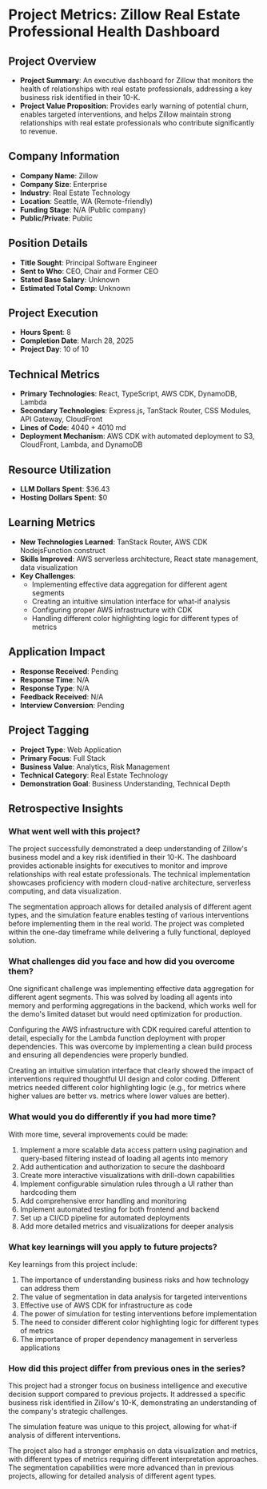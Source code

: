 # Project Metrics: Zillow Real Estate Professional Health Dashboard

## Project Overview
- **Project Summary**: An executive dashboard for Zillow that monitors the health of relationships with real estate professionals, addressing a key business risk identified in their 10-K.
- **Project Value Proposition**: Provides early warning of potential churn, enables targeted interventions, and helps Zillow maintain strong relationships with real estate professionals who contribute significantly to revenue.

## Company Information
- **Company Name**: Zillow
- **Company Size**: Enterprise
- **Industry**: Real Estate Technology
- **Location**: Seattle, WA (Remote-friendly)
- **Funding Stage**: N/A (Public company)
- **Public/Private**: Public

## Position Details
- **Title Sought**: Principal Software Engineer
- **Sent to Who**: CEO, Chair and Former CEO
- **Stated Base Salary**: Unknown
- **Estimated Total Comp**: Unknown

## Project Execution
- **Hours Spent**: 8
- **Completion Date**: March 28, 2025
- **Project Day**: 10 of 10

## Technical Metrics
- **Primary Technologies**: React, TypeScript, AWS CDK, DynamoDB, Lambda
- **Secondary Technologies**: Express.js, TanStack Router, CSS Modules, API Gateway, CloudFront
- **Lines of Code**: 4040 + 4010 md
- **Deployment Mechanism**: AWS CDK with automated deployment to S3, CloudFront, Lambda, and DynamoDB

## Resource Utilization
- **LLM Dollars Spent**: $36.43
- **Hosting Dollars Spent**: $0

## Learning Metrics
- **New Technologies Learned**: TanStack Router, AWS CDK NodejsFunction construct
- **Skills Improved**: AWS serverless architecture, React state management, data visualization
- **Key Challenges**: 
  - Implementing effective data aggregation for different agent segments
  - Creating an intuitive simulation interface for what-if analysis
  - Configuring proper AWS infrastructure with CDK
  - Handling different color highlighting logic for different types of metrics

## Application Impact
- **Response Received**: Pending
- **Response Time**: N/A   
- **Response Type**: N/A
- **Feedback Received**: N/A
- **Interview Conversion**: Pending

## Project Tagging
- **Project Type**: Web Application
- **Primary Focus**: Full Stack
- **Business Value**: Analytics, Risk Management
- **Technical Category**: Real Estate Technology
- **Demonstration Goal**: Business Understanding, Technical Depth

## Retrospective Insights

### What went well with this project?
The project successfully demonstrated a deep understanding of Zillow's business model and a key risk identified in their 10-K. The dashboard provides actionable insights for executives to monitor and improve relationships with real estate professionals. The technical implementation showcases proficiency with modern cloud-native architecture, serverless computing, and data visualization.

The segmentation approach allows for detailed analysis of different agent types, and the simulation feature enables testing of various interventions before implementing them in the real world. The project was completed within the one-day timeframe while delivering a fully functional, deployed solution.

### What challenges did you face and how did you overcome them?
One significant challenge was implementing effective data aggregation for different agent segments. This was solved by loading all agents into memory and performing aggregations in the backend, which works well for the demo's limited dataset but would need optimization for production.

Configuring the AWS infrastructure with CDK required careful attention to detail, especially for the Lambda function deployment with proper dependencies. This was overcome by implementing a clean build process and ensuring all dependencies were properly bundled.

Creating an intuitive simulation interface that clearly showed the impact of interventions required thoughtful UI design and color coding. Different metrics needed different color highlighting logic (e.g., for metrics where higher values are better vs. metrics where lower values are better).

### What would you do differently if you had more time?
With more time, several improvements could be made:

1. Implement a more scalable data access pattern using pagination and query-based filtering instead of loading all agents into memory
2. Add authentication and authorization to secure the dashboard
3. Create more interactive visualizations with drill-down capabilities
4. Implement configurable simulation rules through a UI rather than hardcoding them
5. Add comprehensive error handling and monitoring
6. Implement automated testing for both frontend and backend
7. Set up a CI/CD pipeline for automated deployments
8. Add more detailed metrics and visualizations for deeper analysis

### What key learnings will you apply to future projects?
Key learnings from this project include:

1. The importance of understanding business risks and how technology can address them
2. The value of segmentation in data analysis for targeted interventions
3. Effective use of AWS CDK for infrastructure as code
4. The power of simulation for testing interventions before implementation
5. The need to consider different color highlighting logic for different types of metrics
6. The importance of proper dependency management in serverless applications

### How did this project differ from previous ones in the series?
This project had a stronger focus on business intelligence and executive decision support compared to previous projects. It addressed a specific business risk identified in Zillow's 10-K, demonstrating an understanding of the company's strategic challenges.

The simulation feature was unique to this project, allowing for what-if analysis of different interventions.

The project also had a stronger emphasis on data visualization and metrics, with different types of metrics requiring different interpretation approaches. The segmentation capabilities were more advanced than in previous projects, allowing for detailed analysis of different agent types.
